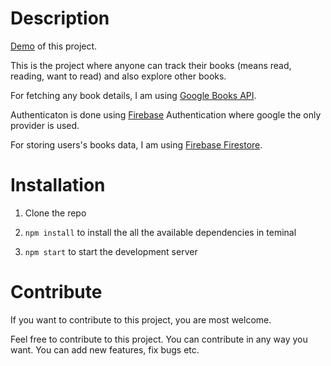 # Description

[Demo](https://books-tracker-nine.vercel.app/) of this project.

This is the project where anyone can track their books (means read, reading, want to read) and also explore other books.

For fetching any book details, I am using [Google Books API](https://developers.google.com/books/).

Authenticaton is done using [Firebase](https://firebase.google.com/) Authentication where google the only provider is used.

For storing users's books data, I am using [Firebase Firestore](https://firebase.google.com/docs/firestore).

# Installation

1. Clone the repo

2. ```npm install``` to install the all the available dependencies in teminal 
   
3. ```npm start``` to start the development server
   

# Contribute

If you want to contribute to this project, you are most welcome.

Feel free to contribute to this project. You can contribute in any way you want. You can add new features, fix bugs etc.
